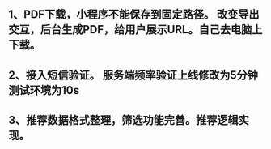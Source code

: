 ## 1、PDF下载，小程序不能保存到固定路径。 改变导出交互，后台生成PDF，给用户展示URL。自己去电脑上下载。

## 2、接入短信验证。 服务端频率验证上线修改为5分钟  测试环境为10s

## 3、推荐数据格式整理，筛选功能完善。推荐逻辑实现。